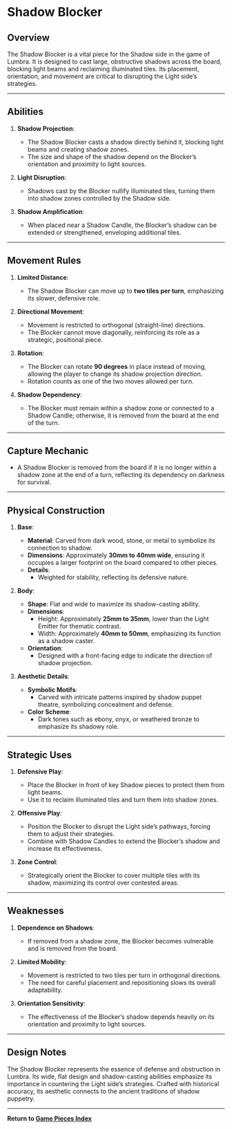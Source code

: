 # Shadow Blocker

## **Overview**
The Shadow Blocker is a vital piece for the Shadow side in the game of Lumbra. It is designed to cast large, obstructive shadows across the board, blocking light beams and reclaiming illuminated tiles. Its placement, orientation, and movement are critical to disrupting the Light side’s strategies.

---

## **Abilities**
1. **Shadow Projection**:
   - The Shadow Blocker casts a shadow directly behind it, blocking light beams and creating shadow zones.
   - The size and shape of the shadow depend on the Blocker’s orientation and proximity to light sources.

2. **Light Disruption**:
   - Shadows cast by the Blocker nullify illuminated tiles, turning them into shadow zones controlled by the Shadow side.

3. **Shadow Amplification**:
   - When placed near a Shadow Candle, the Blocker’s shadow can be extended or strengthened, enveloping additional tiles.

---

## **Movement Rules**
1. **Limited Distance**:
   - The Shadow Blocker can move up to **two tiles per turn**, emphasizing its slower, defensive role.

2. **Directional Movement**:
   - Movement is restricted to orthogonal (straight-line) directions.
   - The Blocker cannot move diagonally, reinforcing its role as a strategic, positional piece.

3. **Rotation**:
   - The Blocker can rotate **90 degrees** in place instead of moving, allowing the player to change its shadow projection direction.
   - Rotation counts as one of the two moves allowed per turn.

4. **Shadow Dependency**:
   - The Blocker must remain within a shadow zone or connected to a Shadow Candle; otherwise, it is removed from the board at the end of the turn.

---

## **Capture Mechanic**
- A Shadow Blocker is removed from the board if it is no longer within a shadow zone at the end of a turn, reflecting its dependency on darkness for survival.

---

## **Physical Construction**
1. **Base**:
   - **Material**: Carved from dark wood, stone, or metal to symbolize its connection to shadow.
   - **Dimensions**: Approximately **30mm to 40mm wide**, ensuring it occupies a larger footprint on the board compared to other pieces.
   - **Details**:
     - Weighted for stability, reflecting its defensive nature.

2. **Body**:
   - **Shape**: Flat and wide to maximize its shadow-casting ability.
   - **Dimensions**:
     - Height: Approximately **25mm to 35mm**, lower than the Light Emitter for thematic contrast.
     - Width: Approximately **40mm to 50mm**, emphasizing its function as a shadow caster.
   - **Orientation**:
     - Designed with a front-facing edge to indicate the direction of shadow projection.

3. **Aesthetic Details**:
   - **Symbolic Motifs**:
     - Carved with intricate patterns inspired by shadow puppet theatre, symbolizing concealment and defense.
   - **Color Scheme**:
     - Dark tones such as ebony, onyx, or weathered bronze to emphasize its shadowy role.

---

## **Strategic Uses**
1. **Defensive Play**:
   - Place the Blocker in front of key Shadow pieces to protect them from light beams.
   - Use it to reclaim illuminated tiles and turn them into shadow zones.

2. **Offensive Play**:
   - Position the Blocker to disrupt the Light side’s pathways, forcing them to adjust their strategies.
   - Combine with Shadow Candles to extend the Blocker’s shadow and increase its effectiveness.

3. **Zone Control**:
   - Strategically orient the Blocker to cover multiple tiles with its shadow, maximizing its control over contested areas.

---

## **Weaknesses**
1. **Dependence on Shadows**:
   - If removed from a shadow zone, the Blocker becomes vulnerable and is removed from the board.

2. **Limited Mobility**:
   - Movement is restricted to two tiles per turn in orthogonal directions.
   - The need for careful placement and repositioning slows its overall adaptability.

3. **Orientation Sensitivity**:
   - The effectiveness of the Blocker’s shadow depends heavily on its orientation and proximity to light sources.

---

## **Design Notes**
The Shadow Blocker represents the essence of defense and obstruction in Lumbra. Its wide, flat design and shadow-casting abilities emphasize its importance in countering the Light side’s strategies. Crafted with historical accuracy, its aesthetic connects to the ancient traditions of shadow puppetry.

---

**Return to [Game Pieces Index](#)**
